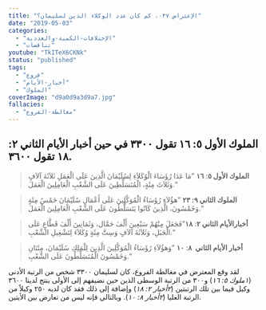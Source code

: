 ```yaml
---
title: "الإعتراض ٠٣٧، كم كان عدد الوكلاء الذين لسليمان؟"
date: "2019-05-03"
categories:
  - "الإختلافات-الكمية-والعددية"
  - "تناقضات"
youtube: "TkITeX6CKNk"
status: "published"
tags:
  - "فروع"
  - "أخبار-الأيام"
  - "الملوك"
coverImage: "d9a0d9a3d9a7.jpg"
fallacies:
  - "مغالطة-الفروع"
---
```


## **الملوك الأول ٥: ١٦ تقول ٣٣٠٠ في حين أخبار الأيام الثاني ٢: ١٨ تقول ٣٦٠٠.**

> **الملوك الأول ٥**: **١٦** ”مَا عَدَا رُؤَسَاءَ الْوُكَلاَءِ لِسُلَيْمَانَ الَّذِينَ عَلَى الْعَمَلِ ثَلاَثَةَ آلاَفٍ وَثَلاَثَ مِئَةٍ، الْمُتَسَلِّطِينَ عَلَى الشَّعْبِ الْعَامِلِينَ الْعَمَلَ.“

> **الملوك الثاني ٩: ٢٣** ”هؤُلاَءِ رُؤَسَاءُ الْمُوَكَّلِينَ عَلَى أَعْمَالِ سُلَيْمَانَ خَمْسُ مِئَةٍ وَخَمْسُونَ، الَّذِينَ كَانُوا يَتَسَلَّطُونَ عَلَى الشَّعْبِ الْعَامِلِينَ الْعَمَلَ.“

> **أخبارالأيام الثاني ٢**: **١٨**”فَجَعَلَ مِنْهُمْ سَبْعِينَ أَلْفَ حَمَّال، وَثَمَانِينَ أَلْفَ قَطَّاعٍ عَلَى الْجَبَلِ، وَثَلاَثَةَ آلاَفٍ وَسِتَّ مِئَةٍ وُكَلاَءَ لِتَشْغِيلِ الشَّعْبِ.“

> **أخبار الأيام الثاني  ٨**: **١٠** ”وَهؤُلاَءِ رُؤَسَاءُ الْمُوَكَّلِينَ الَّذِينَ لِلْمَلِكِ سُلَيْمَانَ، مِئَتَانِ وَخَمْسُونَ الْمُتَسَلِّطُونَ عَلَى الشَّعْبِ.“

لقد وقع المعترض في مغالطة الفروع، كان لسليمان ٣٣٠٠ شخص من الرتبة الأدنى (_١ملوك ٥: ١٦_) و٣٠٠ من الرتبة الوسطى الذين حين نضيفهم إلى الأولى ينتج لدينا ٣٦٠٠ وكيل فيما بين تلك الرتبتين (_٢أخبار ٢: ١٨_) وإضافة إلى ذلك فقد كان لديه ٢٥٠ وكيلاً من الرتبة العليا (_٢أخبار ٨: ١٠_). وبالتالي فإنه ليس من تعارض بين الأيتين.
